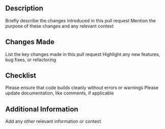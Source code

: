 ## Description
Briefly describe the changes introduced in this pull request
Mention the purpose of these changes and any relevant context

## Changes Made
List the key changes made in this pull request 
Highlight any new features, bug fixes, or refactoring

## Checklist
Please ensure that code builds cleanly without errors or warnings
Please update documentation, like comments, if applicable

## Additional Information
Add any other relevant information or context
